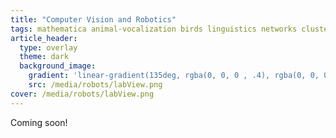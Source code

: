 ```yaml
---
title: "Computer Vision and Robotics"
tags: mathematica animal-vocalization birds linguistics networks clustering
article_header:
  type: overlay
  theme: dark
  background_image:
    gradient: 'linear-gradient(135deg, rgba(0, 0, 0 , .4), rgba(0, 0, 0, .4))'
    src: /media/robots/labView.png
cover: /media/robots/labView.png
---
```


Coming soon!

<!--more-->
